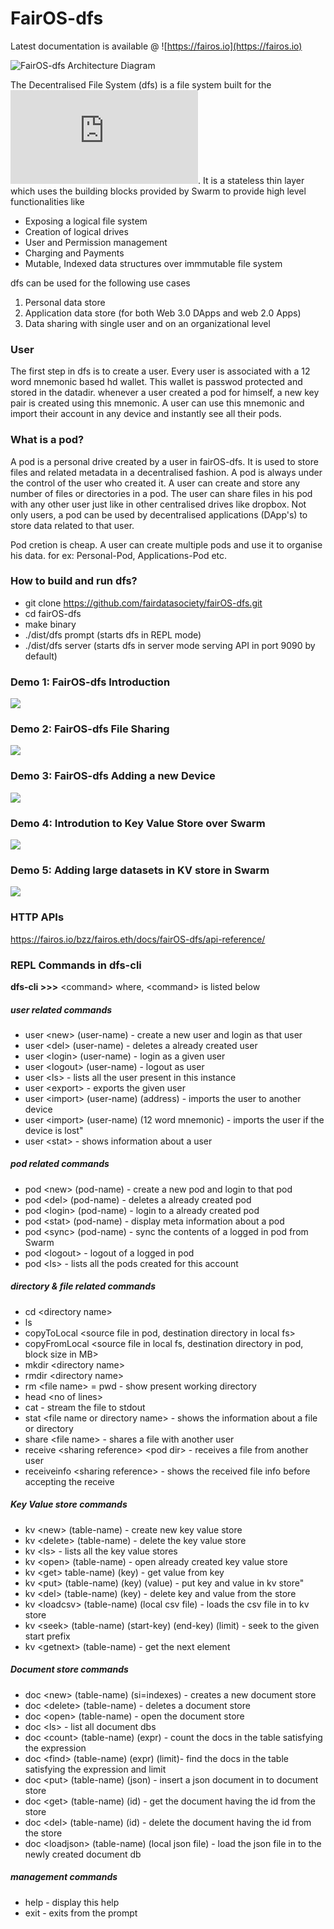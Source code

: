 # FairOS-dfs

Latest documentation is available  @ ![https://fairos.io](https://fairos.io)

![FairOS-dfs Architecture Diagram](https://github.com/fairDataSociety/fairOS-dfs/blob/master/docs/images/FairOS-dfs.png)

The Decentralised File System (dfs) is a file system built for the ![FairOS](https://github.com/fairDataSociety/fairOS/blob/master/README.md).
It is a stateless thin layer which uses the building blocks provided by Swarm to provide high level functionalities like
- Exposing a logical file system
- Creation of logical drives
- User and Permission management
- Charging and Payments
- Mutable, Indexed data structures over immmutable file system

dfs can be used for the following use cases
1) Personal data store
2) Application data store (for both Web 3.0 DApps and web 2.0 Apps)
3) Data sharing with single user and on an organizational level

### User
The first step in dfs is to create a user. Every user is associated with a 12 
word mnemonic based hd wallet. This wallet is passwod protected and stored in 
the datadir. whenever a user created a pod for himself, a new key pair is created 
using this mnemonic. A user can use this mnemonic and import their account in any 
device and instantly see all their pods.

### What is a pod?
A pod is a personal drive created by a user in fairOS-dfs. It is used to store files and related metadata in a decentralised fashion. A pod is always under the control of the user who created it. A user can create and store any number of files or directories in a pod. 
The user can share files in his pod with any other user just like in other centralised drives like dropbox. Not only users, a pod can be used by decentralised applications (DApp's) to store data related to that user.

Pod cretion is cheap. A user can create multiple pods and use it to organise his data. for ex: Personal-Pod, Applications-Pod etc.

### How to build and run dfs?
- git clone https://github.com/fairdatasociety/fairOS-dfs.git
- cd fairOS-dfs
- make binary
- ./dist/dfs prompt (starts dfs in REPL mode)
- ./dist/dfs server (starts dfs in server mode serving API in port 9090 by default)

### Demo 1: FairOS-dfs Introduction
[![](https://j.gifs.com/lx3x0l.gif)](https://bee.fairos.io/files/19c1bd8c5714db4f798e07421dc7a20497537e1d1d8ad4f95cfcac8775effd05)
### Demo 2: FairOS-dfs File Sharing
[![](https://j.gifs.com/vl3l5g.gif)](https://bee.fairos.io/files/43a9a08b4ffa7aea1f1d0f0ba0e0a239e6e14bed5b5f4145821a81489d43443e)
### Demo 3: FairOS-dfs Adding a new Device
[![](https://j.gifs.com/D1g1rY.gif)](https://bee.fairos.io/files/5b32278f5d7dbd69f08090a375ab3597956ec329d0dc14a016d8553a1e871eb0)
### Demo 4: Introdution to Key Value Store over Swarm
[![](https://j.gifs.com/6XZwvl.gif)](https://bee.fairos.io/files/94a5d957a90b52be9eab73d61c7c3f5a68848d42c5266c25d7b056bb3871d9ce)
### Demo 5: Adding large datasets in KV store in Swarm
[![](https://j.gifs.com/jZDwkl.gif)](https://bee.fairos.io/files/e44f2914a19a789a7a0fff4fc37e3243dadbda5e4e8e1c9a860ef1edf8d4474e)



### HTTP APIs

https://fairos.io/bzz/fairos.eth/docs/fairOS-dfs/api-reference/


### REPL Commands in dfs-cli
**dfs-cli >>>** \<command\> where, \<command\> is listed below
##### user related commands
- user \<new\> (user-name) - create a new user and login as that user
- user \<del\> (user-name) - deletes a already created user
- user \<login\> (user-name) - login as a given user
- user \<logout\> (user-name) - logout as user
- user \<ls\> - lists all the user present in this instance
- user \<export\> - exports the given user
- user \<import\> (user-name) (address) - imports the user to another device
- user \<import\> (user-name) (12 word mnemonic) - imports the user if the device is lost"
- user \<stat\> - shows information about a user
##### pod related commands
- pod \<new\> (pod-name) - create a new pod and login to that pod
- pod \<del\> (pod-name) - deletes a already created pod
- pod \<login\> (pod-name) - login to a already created pod
- pod \<stat\> (pod-name) - display meta information about a pod
- pod \<sync\> (pod-name) - sync the contents of a logged in pod from Swarm
- pod \<logout\>  - logout of a logged in pod
- pod \<ls\> - lists all the pods created for this account
##### directory & file related commands
- cd \<directory name\>
- ls 
- copyToLocal \<source file in pod, destination directory in local fs\>
- copyFromLocal \<source file in local fs, destination directory in pod, block size in MB\>
- mkdir \<directory name\>
- rmdir \<directory name\>
- rm \<file name\>
= pwd - show present working directory
- head \<no of lines\>
- cat  - stream the file to stdout
- stat \<file name or directory name\> - shows the information about a file or directory
- share \<file name\> -  shares a file with another user
- receive \<sharing reference\> \<pod dir\> - receives a file from another user
- receiveinfo \<sharing reference\> - shows the received file info before accepting the receive 
##### Key Value store commands
- kv \<new\> (table-name) - create new key value store
- kv \<delete\> (table-name) - delete the  key value store
- kv \<ls\> - lists all the key value stores
- kv \<open\> (table-name) - open already created key value store
- kv \<get\> table-name) (key) - get value from key
- kv \<put\> (table-name) (key) (value) - put key and value in kv store"
- kv \<del\> (table-name) (key) - delete key and value from the store
- kv \<loadcsv\> (table-name) (local csv file) - loads the csv file in to kv store
- kv \<seek\> (table-name) (start-key) (end-key) (limit) - seek to the given start prefix
- kv \<getnext\> (table-name) - get the next element
##### Document store commands
- doc \<new\> (table-name) (si=indexes) - creates a new document store
- doc \<delete\> (table-name) - deletes a document store
- doc \<open\> (table-name) - open the document store
- doc \<ls\>  - list all document dbs
- doc \<count\> (table-name) (expr) - count the docs in the table satisfying the expression
- doc \<find\> (table-name) (expr) (limit)- find the docs in the table satisfying the expression and limit
- doc \<put\> (table-name) (json) - insert a json document in to document store
- doc \<get\> (table-name) (id) - get the document having the id from the store
- doc \<del\> (table-name) (id) - delete the document having the id from the store
- doc \<loadjson\> (table-name) (local json file) - load the json file in to the newly created document db  
##### management commands
- help - display this help
- exit - exits from the prompt
